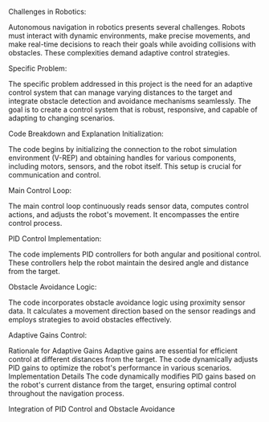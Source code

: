 Challenges in Robotics: 

Autonomous navigation in robotics presents several challenges. Robots must interact with dynamic environments, make precise movements, and make real-time decisions to reach their goals while avoiding collisions with obstacles. These complexities demand adaptive control strategies.

Specific Problem: 

The specific problem addressed in this project is the need for an adaptive control system that can manage varying distances to the target and integrate obstacle detection and avoidance mechanisms seamlessly. The goal is to create a control system that is robust, responsive, and capable of adapting to changing scenarios.

Code Breakdown and Explanation
Initialization:

The code begins by initializing the connection to the robot simulation environment (V-REP) and obtaining handles for various components, including motors, sensors, and the robot itself. This setup is crucial for communication and control.

Main Control Loop:

The main control loop continuously reads sensor data, computes control actions, and adjusts the robot's movement. It encompasses the entire control process.

PID Control Implementation:

The code implements PID controllers for both angular and positional control. These controllers help the robot maintain the desired angle and distance from the target.

Obstacle Avoidance Logic:

The code incorporates obstacle avoidance logic using proximity sensor data. It calculates a movement direction based on the sensor readings and employs strategies to avoid obstacles effectively.

Adaptive Gains Control:

Rationale for Adaptive Gains
Adaptive gains are essential for efficient control at different distances from the target. The code dynamically adjusts PID gains to optimize the robot's performance in various scenarios.
Implementation Details
The code dynamically modifies PID gains based on the robot's current distance from the target, ensuring optimal control throughout the navigation process.

Integration of PID Control and Obstacle Avoidance
